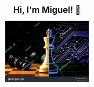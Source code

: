<div align="center">
  <h1 align="center">Hi, I'm Miguel! 👋</h1>
  <img src="images/chess_technology.jpg" alt="Mi equipo" height="200"/>
</div>


<!--
**miguelagues/miguelagues** is a ✨ _special_ ✨ repository because its `README.md` (this file) appears on your GitHub profile.

Here are some ideas to get you started:

- 🔭 I’m currently working on ...
- 🌱 I’m currently learning ...
- 👯 I’m looking to collaborate on ...
- 🤔 I’m looking for help with ...
- 💬 Ask me about ...
- 📫 How to reach me: ...
- 😄 Pronouns: ...
- ⚡ Fun fact: ...
-->
